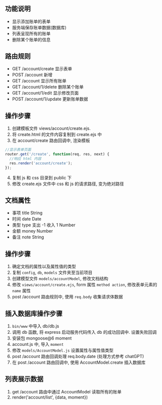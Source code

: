 #

## 功能说明
* 显示添加账单的表单
* 服务端保存账单数据(数据库)
* 列表呈现所有的账单
* 删除某个账单的信息

## 路由规则
* GET   /account/create    显示表单
* POST  /account           新增
* GET   /account           显示所有账单
* GET  /account/1/delete   删除某个账单  
* GET  /account/1/edit     显示修改页面
* POST  /account/1/update  更新账单数据

## 操作步骤
1. 创建模板文件 views/account/create.ejs.  
2. 将 create.html 的文件内容复制到 create.ejs 中
3. 在 account/create 路由回调中, 渲染模板
```js
//显示表单页面
router.get('/create', function(req, res, next) {
  //响应 html 内容
  res.render('account/create');
});
```
4. 复制 js 和 css 目录到 public 下
5. 修改 create.ejs 文件中 css 和 js 的请求路径, 变为绝对路径

## 文档属性
* 事项     title                          String
* 时间     date                           Date
* 类型     type   支出 -1   收入 1         Number
* 金额     money                          Number
* 备注     note                           String

## 操作步骤
1. 确定文档的属性以及属性值的类型
2. 复制 `config`, `db`, `models` 文件夹至当前项目
3. 创建模型文件 `models/accountModel`, 修改文档结构
4. 修改 `views/account/create.ejs`, form 属性 `method action`, 修改表单元素的 `name` 属性
5. post /account 路由规则中, 使用 `req.body` 收集请求体数据

## 插入数据库操作步骤
1. `bin/www` 中导入 db/db.js
2. 调用 db 函数, 将 express 启动服务代码传入 db 的成功回调中. 设置失败回调
3. 安装包 mongoose@6   moment
4. account.js 中, 导入 `moment`
5. 修改 `models/AccountModel.js` 设置属性与属性值类型
6. post  /account 路由回调处理 req.body.date    (处理方式参考 chatGPT)
7. 在 post /account 路由回调中, 使用 AccountModel.create 插入数据库

## 列表展示数据
1. get /account 路由中通过 AccountModel 读取所有的账单
2. render('account/list', {data, moment})


